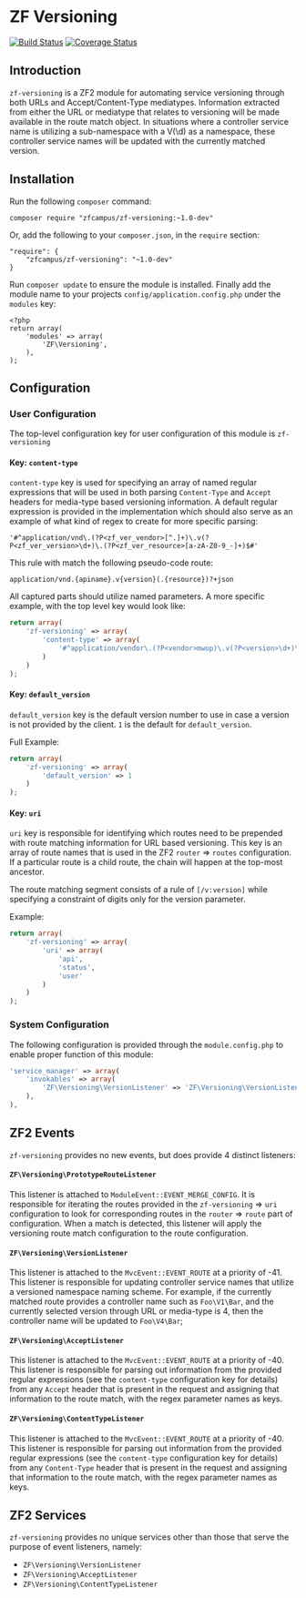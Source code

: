 ZF Versioning
=============

[![Build Status](https://travis-ci.org/zfcampus/zf-versioning.png)](https://travis-ci.org/zfcampus/zf-versioning)
[![Coverage Status](https://coveralls.io/repos/zfcampus/zf-versioning/badge.png?branch=master)](https://coveralls.io/r/zfcampus/zf-versioning)

Introduction
------------

`zf-versioning` is a ZF2 module for automating service versioning through both URLs and
Accept/Content-Type mediatypes.  Information extracted from either the URL or mediatype
that relates to versioning will be made available in the route match object.  In situations
where a controller service name is utilizing a sub-namespace with a V(\d) as a namespace,
these controller service names will be updated with the currently matched version.

Installation
------------

Run the following `composer` command:

    composer require "zfcampus/zf-versioning:~1.0-dev"

Or, add the following to your `composer.json`, in the `require` section:

    "require": {
        "zfcampus/zf-versioning": "~1.0-dev"
    }

Run `composer update` to ensure the module is installed.  Finally add the module name to
your projects `config/application.config.php` under the `modules` key:

    <?php
    return array(
        'modules' => array(
            'ZF\Versioning',
        ),
    );


Configuration
-------------

### User Configuration ###

The top-level configuration key for user configuration of this module is `zf-versioning`

#### Key: `content-type` ####

`content-type` key is used for specifying an array of named regular expressions that will be
used in both parsing `Content-Type` and `Accept` headers for media-type based versioning
information.  A default regular expression is provided in the implementation which should
also serve as an example of what kind of regex to create for more specific parsing:

    '#^application/vnd\.(?P<zf_ver_vendor>[^.]+)\.v(?P<zf_ver_version>\d+)\.(?P<zf_ver_resource>[a-zA-Z0-9_-]+)$#'

This rule with match the following pseudo-code route:

    application/vnd.{apiname}.v{version}(.{resource})?+json

All captured parts should utilize named parameters.  A more specific example, with the top
level key would look like:

```php
return array(
    'zf-versioning' => array(
        'content-type' => array(
            '#^application/vendor\.(?P<vendor>mwop)\.v(?P<version>\d+)\.(?P<resource>status|user)$#'
        )
    )
);
```

#### Key: `default_version` ####

`default_version` key is the default version number to use in case a version is not provided by
the client.  `1` is the default for `default_version`.

Full Example:

```php
return array(
    'zf-versioning' => array(
        'default_version' => 1
    )
);
```

#### Key: `uri` ####

`uri` key is responsible for identifying which routes need to be prepended with route matching
information for URL based versioning.  This key is an array of route names that is used in the
ZF2 `router` => `routes` configuration.  If a particular route is a child route, the chain will
happen at the top-most ancestor.

The route matching segment consists of a rule of `[/v:version]` while specifying a constraint
of digits only for the version parameter.

Example:

```php
return array(
    'zf-versioning' => array(
        'uri' => array(
            'api',
            'status',
            'user'
        )
    )
);
```

### System Configuration ###

The following configuration is provided through the `module.config.php` to enable proper function
of this module:

```php
'service_manager' => array(
    'invokables' => array(
        'ZF\Versioning\VersionListener' => 'ZF\Versioning\VersionListener',
    ),
),
```


ZF2 Events
----------

`zf-versioning` provides no new events, but does provide 4 distinct listeners:

#### `ZF\Versioning\PrototypeRouteListener` #####

This listener is attached to `ModuleEvent::EVENT_MERGE_CONFIG`.  It is responsible for
iterating the routes provided in the `zf-versioning` => `uri` configuration to look for
corresponding routes in the `router` => `route` part of configuration.  When a match is
detected, this listener will apply the versioning route match configuration to the
route configuration.

#### `ZF\Versioning\VersionListener` ####

This listener is attached to the `MvcEvent::EVENT_ROUTE` at a priority of -41.  This
listener is responsible for updating controller service names that utilize a versioned
namespace naming scheme.  For example, if the currently matched route provides a controller
name such as `Foo\V1\Bar`, and the currently selected version through URL or media-type
is 4, then the controller name will be updated to `Foo\V4\Bar`;

#### `ZF\Versioning\AcceptListener` ####

This listener is attached to the `MvcEvent::EVENT_ROUTE` at a priority of -40. This
listener is responsible for parsing out information from the provided regular expressions
(see the `content-type` configuration key for details) from any `Accept` header
that is present in the request and assigning that information to the route match, with
the regex parameter names as keys.

#### `ZF\Versioning\ContentTypeListener` ####

This listener is attached to the `MvcEvent::EVENT_ROUTE` at a priority of -40. This
listener is responsible for parsing out information from the provided regular expressions
(see the `content-type` configuration key for details) from any `Content-Type` header
that is present in the request and assigning that information to the route match, with
the regex parameter names as keys.

ZF2 Services
------------

`zf-versioning` provides no unique services other than those that serve the purpose
of event listeners, namely:

- `ZF\Versioning\VersionListener`
- `ZF\Versioning\AcceptListener`
- `ZF\Versioning\ContentTypeListener`